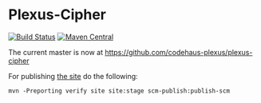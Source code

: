 Plexus-Cipher
============

[![Build Status](https://github.com/codehaus-plexus/plexus-cipher/actions/workflows/maven.yml/badge.svg)](https://github.com/codehaus-plexus/plexus-cipher/actions/workflows/maven.yml)
[![Maven Central](https://img.shields.io/maven-central/v/org.codehaus.plexus/plexus-cipher.svg?label=Maven%20Central)](https://search.maven.org/artifact/org.codehaus.plexus/plexus-cipher)

The current master is now at https://github.com/codehaus-plexus/plexus-cipher

For publishing [the site](https://codehaus-plexus.github.io/plexus-cipher/) do the following:

```
mvn -Preporting verify site site:stage scm-publish:publish-scm
```
